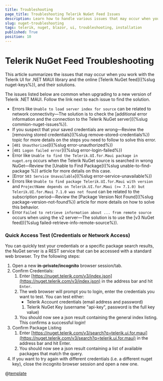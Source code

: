 ```yaml
---
title: Troubleshooting
page_title: Troubleshooting Telerik NuGet Feed Issues
description: Learn how to handle various issues that may occur when you work with the Telerik UI for Blazor library and the NuGet installation approach.
slug: nuget-troubleshooting
tags: telerik, nuget, blazor, ui, troubleshooting, installation
published: True
position: 10
---
```


# Telerik NuGet Feed Troubleshooting

This article summarizes the issues that may occur when you work with the Telerik UI for .NET MAUI library and the online [Telerik NuGet feed]({%slug nuget-keys%}), and their solutions.

The issues listed below are common when upgrading to a new version of Telerik .NET MAUI. Follow the link next to each issue to find the solution. 

* Errors like `Unable to load server index for source` can be related to network connectivity&mdash;The solution is to check the [additional error information and the connection to the Telerik NuGet server]({%slug commion-nuget-issues%}).
* If you suspect that your saved credentials are wrong&mdash;Review the [removing stored credentials]({%slug remove-stored-credentials%}) topic for more details on the steps you need to follow to solve this error.
* [`401 Unauthorized`]({%slug error-unauthorized%})
* [`401 Logon failed error`]({%slug error-login-failed%})
* Error like `Unable to find the Telerik.UI.for.Maui package in nuget.org` occurs when the Telerik NuGet source is searched in wrong NuGet&mdash;Review the [Unable to Find Package]({%slug unable-to-find-package %}) article for more details on this case.
* [Error `503 Service Unavailable`]({%slug error-service-unavailable%})
* Errors like `Unable to find package Telerik.UI.for.Maui with version` and `ProjectName depends on Telerik.UI.for.Maui (>= 7.1.0) but Telerik.UI.for.Maui 7.1.0 was not found` can be related to the subscription period&mdash;Review the [Package Version Not Found]({%slug package-version-not-found%}) article for more details on how to solve this behavior.
* Error `Failed to retrieve information about ... from remote source` occurs when using the v2 server&mdash;The solution is to use the [v3 NuGet feed]({%slug failed-retrieve-info-remote-source%}).

### Quick Access Test (Credentials or Network Access)

You can quickly test your credentials or a specific package search results, the NuGet server is a REST service that can be accessed with a standard web browser. Try the following steps:

1. Open a new **in-private/incognito** browser session/tab.
1. Confirm Credentials:
    1. Enter [https://nuget.telerik.com/v3/index.json](https://nuget.telerik.com/v3/index.json) in the address bar and hit `Enter`.
    1. The web browser will prompt you to login, enter the credentials you want to test. You can test either:
        * Telerik Account credentials (email address and password)
        1. Telerik NuGet Key (username "api-key", password is the full key value)
    1. You should now see a json result containing the general index listing. This confirms a successful login!
1. Confirm Package Listing
    1. Enter [https://nuget.telerik.com/v3/search?q=telerik.ui.for.maui](https://nuget.telerik.com/v3/search?q=telerik.ui.for.maui) in the address bar and hit Enter.
    1. You should now see a json result containing a list of available packages that match the query.
1. If you want to try again with different credentials (i.e. a different nuget key), close the incognito browser session and open a new one.

@[template](/_contentTemplates/common/nuget.md#status-telerik-com)

